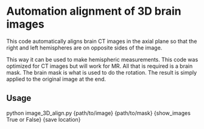 # Automation alignment of 3D brain images
This code automatically aligns brain CT images in the axial plane so that the right and left hemispheres are on opposite sides of the image.

This way it can be used to make hemispheric measurements.
This code was optimized for CT images but will work for MR. All that is required is a brain mask. The brain mask is what is used to do the rotation. The result is simply applied to the original image at the end.

## Usage
python image_3D_align.py {path/to/image} {path/to/mask} {show_images True or False} {save location}
